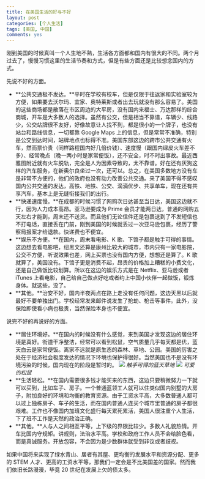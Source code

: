 ```yaml
---
title: 在美国生活的好与不好
layout: post
categories: [个人生活]
tags: [美国, 中国]
comments: yes
---
```


刚到美国的时候真叫一个人生地不熟，生活各方面都和国内有很大的不同。两个月过去了，慢慢习惯这里的生活节奏和方式，但是有些方面还是比较想念国内的方式。

先说不好的方面。

- **公共交通极不发达。**平时在学校有校车，但是仅限于往返家和实验室较为方便，如果要去沃尔玛、宜家、奥特莱斯或者出去玩就没有那么容易了。美国的这些商场都是散落在市区周边的大平房，没有国内来福士、万达那样的综合商城，开车是大多数人的选择。虽然有公交，但是相当不靠谱，车辆少、线路少，公交站牌很不友好，好像故意让人找不到，都是很小的一个牌子，也没有站台和路线信息，一切都靠 Google Maps 上的信息，但是常常不准确，特别是公交到达时间，站牌地点也标得不准。美国东部这边的跨市公共交通有火车，然而票价贵（同样路程国内好几倍价钱）、速度慢（跟国内绿皮火车差不多）、经常晚点（晚一两小时是家常便饭），还不安全，时不时出事故。最近西雅图附近就有火车脱轨，完全是人为因素导致的，太不靠谱。好在还有灰狗这样的汽车服务，在新奥尔良坐过一次，还可以。总之，在美国多数地方没有车是非常不方便的，他们的政府也没有动力改善公共交通。来了美国不得不感叹国内公共交通的发达，高铁、地铁、公交、滴滴优步、共享单车，现在还有共享汽车，基本上是无缝衔接我们的出行。
- **快递速度慢。**在成都的时候习惯了网购次日达甚至当日达，美国这边就不行，因为人力成本高昂。亚马逊要成为 Prime 会员才能两日达，普通的网购五天左右才能到，周末还不送货。而且他们无论信件还是包裹送到了不发短信也不打电话，直接丢在门前，刚到美国的时候就丢过一次亚马逊包裹，经历了警察局报案才给退款。快递费也不便宜。
- **娱乐不方便。**在国内，周末看电影、K 歌、下馆子都是触手可得的事情。这边想去看电影吧，纽黑文还算是康州比较大的城市，市内只有一家电影院，公交不方便，听说效果也差，网上买票也没有国内方便，想想还是算了。K 歌就算了，美国没有。下馆子更是消费不起，昂贵的价格加上糟糕的小费文化，还是自己做饭比较划算。所以在这边的娱乐方式是在 Netflix、亚马逊或者 iTunes 上看电影，自己给自己做点好吃或者约上中国小伙伴一起做饭，锻炼身体。就这些，没了。
- **其他。**治安不好，国内半夜两点在路上走没有任何问题，这边天黑以后就最好不要单独出门。学校经常发来邮件说发生了抢劫、枪击等事件。此外，没保险即使看小病也极贵，当然保险本身也不便宜。

说完不好的再说好的方面。

- **居住环境好。**在国内的时候没有什么感觉，来到美国才发现这边的居住环境是真好。街道干净整洁，经常可以看到松鼠，空气质量几乎每天都是优，蓝天白云是家常便饭。离家不远就是原生态的森林、草地、公园。美国的厉害之处在于经济社会极度发达的情况下环境也保护得很好。当然美国也不是没有环境污染的时候，国内现在的阶段是暂时的。
![](https://blog-1252159939.cos.ap-hongkong.myqcloud.com/blue%20sky.jpg) 
*触手可得的蓝天草地*
![](https://blog-1252159939.cos.ap-hongkong.myqcloud.com/squirrel.JPEG) 
*可爱的松鼠*
- **生活轻松。**在国内需要很多钱才能买来的东西，这边只要稍微努力一下就可以买到，比如车子、房子。一个普通蓝领工人就可以住类似国内别墅的大房子，附加良好的环境和均衡的教育资源。由于工资水平高，大多数普通人都可以过上独栋房子、车子的生活，而在国内普通人连买个城市里普通的房子都很艰难。工作也不像国内加班文化盛行每天累死累活，美国人很注重个人生活，下了班不工作是天然的政治正确。
- **其他。**人与人之间相互平等，上下级的界限比较少。多数人礼貌热情。开车比国内守规矩。讲规则，法治水平高。学校和政府工作人员不会给脸色看，而是真诚服务。开放包容，不会因为是少数群体就受到非议或者歧视。

如果中国将来实现了绿水青山、居者有其屋、更均衡的发展水平和资源分配、更多的 STEM 人才、更高的工资水平等，那我们一定会是不比美国差的国家。然而我们依旧长路漫漫，毕竟 20 世纪在发展上欠的债太多。